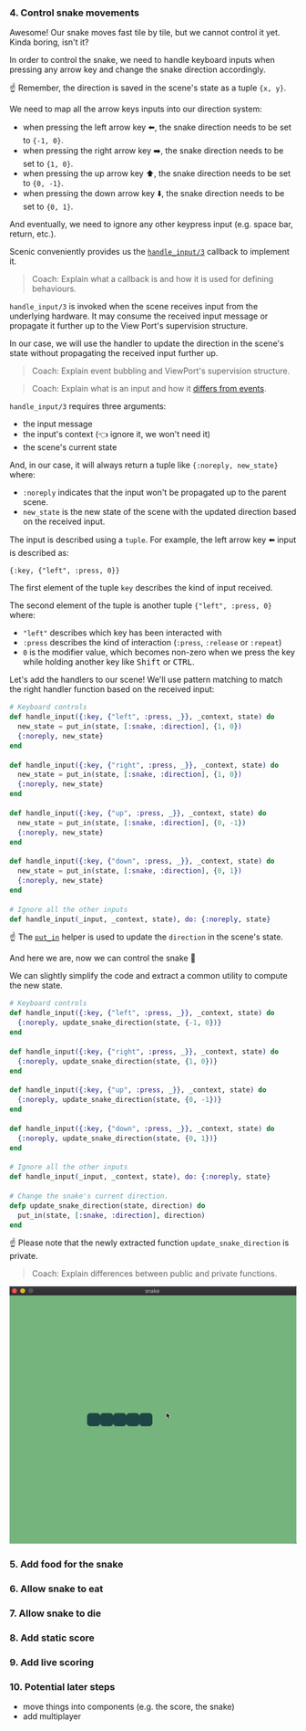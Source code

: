 ### 4. Control snake movements

Awesome! Our snake moves fast tile by tile, but we cannot control it yet. Kinda boring, isn't it?

In order to control the snake, we need to handle keyboard inputs when pressing any arrow key and change the snake direction accordingly.

☝️ Remember, the direction is saved in the scene's state as a tuple `{x, y}`.

We need to map all the arrow keys inputs into our direction system:

- when pressing the left arrow key ⬅️, the snake direction needs to be set to `{-1, 0}`.
- when pressing the right arrow key ➡️, the snake direction needs to be set to `{1, 0}`.
- when pressing the up arrow key ⬆️, the snake direction needs to be set to `{0, -1}`.
- when pressing the down arrow key ⬇️, the snake direction needs to be set to `{0, 1}`.

And eventually, we need to ignore any other keypress input (e.g. space bar, return, etc.).

Scenic conveniently provides us the [`handle_input/3`](https://hexdocs.pm/scenic/Scenic.Scene.html#c:handle_input/3) callback to implement it.

> Coach: Explain what a callback is and how it is used for defining behaviours.

`handle_input/3` is invoked when the scene receives input from the underlying hardware. It may consume the received input message or propagate it further up to the View Port's supervision structure.

In our case, we will use the handler to update the direction in the scene's state without propagating the received input further up.

> Coach: Explain event bubbling and ViewPort's supervision structure.

> Coach: Explain what is an input and how it [differs from events](https://hexdocs.pm/scenic/Scenic.Scene.html#module-input-vs-events).

`handle_input/3` requires three arguments:

- the input message
- the input's context (👈 ignore it, we won't need it)
- the scene's current state

And, in our case, it will always return a tuple like `{:noreply, new_state}` where:

- `:noreply` indicates that the input won't be propagated up to the parent scene.
- `new_state` is the new state of the scene with the updated direction based on the received input.

The input is described using a `tuple`. For example, the left arrow key ⬅️ input is described as:

```
{:key, {"left", :press, 0}}
```

The first element of the tuple `key` describes the kind of input received.

The second element of the tuple is another tuple `{"left", :press, 0}` where:

- `"left"` describes which key has been interacted with
- `:press` describes the kind of interaction (`:press`, `:release` or `:repeat`)
- `0` is the modifier value, which becomes non-zero when we press the key while holding another key like <kbd>Shift</kbd> or <kbd>CTRL</kbd>.

Let's add the handlers to our scene! We'll use pattern matching to match the right handler function based on the received input:

```elixir
# Keyboard controls
def handle_input({:key, {"left", :press, _}}, _context, state) do
  new_state = put_in(state, [:snake, :direction], {1, 0})
  {:noreply, new_state}
end

def handle_input({:key, {"right", :press, _}}, _context, state) do
  new_state = put_in(state, [:snake, :direction], {1, 0})
  {:noreply, new_state}
end

def handle_input({:key, {"up", :press, _}}, _context, state) do
  new_state = put_in(state, [:snake, :direction], {0, -1})
  {:noreply, new_state}
end

def handle_input({:key, {"down", :press, _}}, _context, state) do
  new_state = put_in(state, [:snake, :direction], {0, 1})
  {:noreply, new_state}
end

# Ignore all the other inputs
def handle_input(_input, _context, state), do: {:noreply, state}
```

☝️ The [`put_in`](https://hexdocs.pm/elixir/Kernel.html#put_in/2) helper is used to update the `direction` in the scene's state.

And here we are, now we can control the snake 🎉

We can slightly simplify the code and extract a common utility to compute the new state.

```elixir
# Keyboard controls
def handle_input({:key, {"left", :press, _}}, _context, state) do
  {:noreply, update_snake_direction(state, {-1, 0})}
end

def handle_input({:key, {"right", :press, _}}, _context, state) do
  {:noreply, update_snake_direction(state, {1, 0})}
end

def handle_input({:key, {"up", :press, _}}, _context, state) do
  {:noreply, update_snake_direction(state, {0, -1})}
end

def handle_input({:key, {"down", :press, _}}, _context, state) do
  {:noreply, update_snake_direction(state, {0, 1})}
end

# Ignore all the other inputs
def handle_input(_input, _context, state), do: {:noreply, state}

# Change the snake's current direction.
defp update_snake_direction(state, direction) do
  put_in(state, [:snake, :direction], direction)
end
```

☝️ Please note that the newly extracted function `update_snake_direction` is private.

> Coach: Explain differences between public and private functions.

![Control snake movements](./../images/04-control-snake-movements.gif)

### 5. Add food for the snake

### 6. Allow snake to eat

### 7. Allow snake to die

### 8. Add static score

### 9. Add live scoring

### 10. Potential later steps

- move things into components (e.g. the score, the snake)
- add multiplayer
